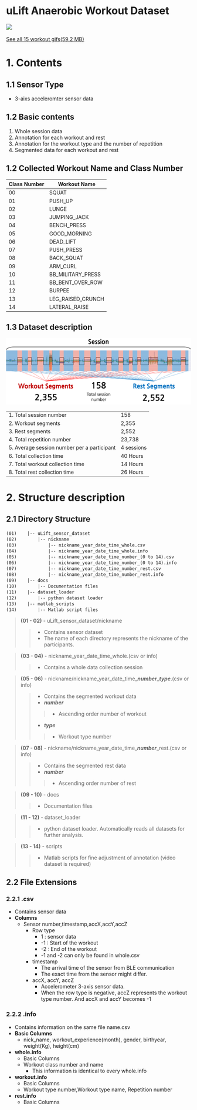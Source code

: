 # uLift Anaerobic Workout Dataset

<img src="https://raw.githubusercontent.com/JeiKeiLim/mygifcontainer/master/workout_dataset_gifs/13_burpee.gif"/>

[See all 15 workout gifs(59.2 MB)](./docs/workout_types.md)

# 1. Contents
## 1.1 Sensor Type
- 3-aixs acceleromter sensor data

## 1.2 Basic contents
1. Whole session data
2. Annotation for each workout and rest
3. Annotation for the workout type and the number of repetition
4. Segmented data for each workout and rest

## 1.2 Collected Workout Name and Class Number
|Class Number|Workout Name|
|------------|------------|
|00|SQUAT|
|01|PUSH_UP|
|02|LUNGE|
|03|JUMPING_JACK|
|04|BENCH_PRESS|
|05|GOOD_MORNING|
|06|DEAD_LIFT|
|07|PUSH_PRESS|
|08|BACK_SQUAT|
|09|ARM_CURL|
|10|BB_MILITARY_PRESS|
|11|BB_BENT_OVER_ROW|
|12|BURPEE|
|13|LEG_RAISED_CRUNCH|
|14|LATERAL_RAISE|


## 1.3 Dataset description
<img src="https://raw.githubusercontent.com/JeiKeiLim/mygifcontainer/master/workout_dataset_gifs/dataset_description.png"/>

|||
|-|-|
|1. Total session number| 158 |
|2. Workout segments|2,355|
|3. Rest segments|2,552|
|4. Total repetition number|23,738|
|5. Average session number per a participant|4 sessions|
|6. Total collection time|40 Hours|
|7. Total workout collection time|14 Hours|
|8. Total rest collection time|26 Hours|

# 2. Structure description
## 2.1 Directory Structure
```
(01) 	|-- uLift_sensor_dataset
(02) 		|-- nickname
(03) 			|-- nickname_year_date_time_whole.csv
(04) 			|-- nickname_year_date_time_whole.info
(05) 			|-- nickname_year_date_time_number_(0 to 14).csv
(06) 			|-- nickname_year_date_time_number_(0 to 14).info
(07) 			|-- nickname_year_date_time_number_rest.csv
(08) 			|-- nickname_year_date_time_number_rest.info
(09) 	|-- docs
(10) 		|-- Documentation files
(11) 	|-- dataset_loader
(12) 		|-- python dataset loader
(13) 	|-- matlab_scripts
(14) 		|-- Matlab script files
```

> **(01 - 02)** - uLift\_sensor\_dataset/nickname
>> - Contains sensor dataset
>> - The name of each directory represents the nickname of the participants.

> **(03 - 04)** - nickname\_year\_date\_time\_whole.(csv or info)
>> - Contains a whole data collection session

> **(05 - 06)** - nickname/nickname\_year\_date\_time\_***number***\_***type***.(csv or info)
>> - Contains the segmented workout data
>> - ***number***
>>> - Ascending order number of workout
>> - ***type***
>>> - Workout type number

> **(07 - 08)** - nickname/nickname\_year\_date\_time\_***number***\_rest.(csv or info)
>> - Contains the segmented rest data
>> - ***number***
>>> - Ascending order number of rest

> **(09 - 10)** - docs
>> - Documentation files

> **(11 - 12)** - dataset_loader
>> - python dataset loader. Automatically reads all datasets for further analysis.

> **(13 - 14)** - scripts
>> - Matlab scripts for fine adjustment of annotation (video dataset is required)


## 2.2 File Extensions
### 2.2.1 .csv
- Contains sensor data
- **Columns**
	- Sensor number,timestamp,accX,accY,accZ
		- Row type
			- 1 : sensor data
			- -1 : Start of the workout
			- -2 : End of the workout
			- -1 and -2 can only be found in whole.csv
		- timestamp
			- The arrival time of the sensor from BLE communication
			- The exact time from the sensor might differ.
		- accX, accY, accZ
			- Accelerometer 3-axis sensor data.
			- When the row type is negative, accZ represents the workout type number. And accX and accY becomes -1

### 2.2.2 .info
- Contains information on the same file name.csv
- **Basic Columns**
	- nick\_name, workout\_experience(month), gender, birthyear, weight(Kg), height(cm)
- **whole.info**
	- Basic Columns
	- Workout class number and name
		- This information is identical to every whole.info
- **workout.info**
	- Basic Columns
	- Workout type number,Workout type name, Repetition number
- **rest.info**
	- Basic Columns
